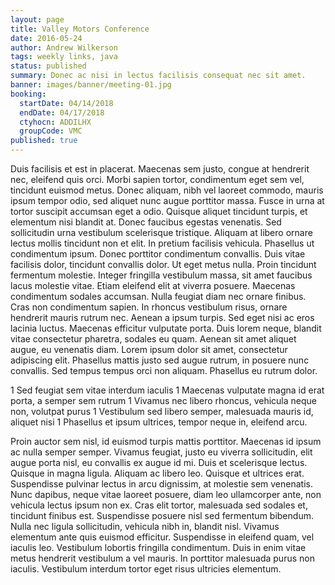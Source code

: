 ```yaml
---
layout: page
title: Valley Motors Conference
date: 2016-05-24
author: Andrew Wilkerson
tags: weekly links, java
status: published
summary: Donec ac nisi in lectus facilisis consequat nec sit amet.
banner: images/banner/meeting-01.jpg
booking:
  startDate: 04/14/2018
  endDate: 04/17/2018
  ctyhocn: ADDILHX
  groupCode: VMC
published: true
---
```

Duis facilisis et est in placerat. Maecenas sem justo, congue at hendrerit nec, eleifend quis orci. Morbi sapien tortor, condimentum eget sem vel, tincidunt euismod metus. Donec aliquam, nibh vel laoreet commodo, mauris ipsum tempor odio, sed aliquet nunc augue porttitor massa. Fusce in urna at tortor suscipit accumsan eget a odio. Quisque aliquet tincidunt turpis, et elementum nisi blandit at. Donec faucibus egestas venenatis. Sed sollicitudin urna vestibulum scelerisque tristique. Aliquam at libero ornare lectus mollis tincidunt non et elit. In pretium facilisis vehicula. Phasellus ut condimentum ipsum. Donec porttitor condimentum convallis. Duis vitae facilisis dolor, tincidunt convallis dolor. Ut eget metus nulla.
Proin tincidunt fermentum molestie. Integer fringilla vestibulum massa, sit amet faucibus lacus molestie vitae. Etiam eleifend elit at viverra posuere. Maecenas condimentum sodales accumsan. Nulla feugiat diam nec ornare finibus. Cras non condimentum sapien. In rhoncus vestibulum risus, ornare hendrerit mauris rutrum nec. Aenean a ipsum turpis. Sed eget nisi ac eros lacinia luctus. Maecenas efficitur vulputate porta. Duis lorem neque, blandit vitae consectetur pharetra, sodales eu quam. Aenean sit amet aliquet augue, eu venenatis diam. Lorem ipsum dolor sit amet, consectetur adipiscing elit. Phasellus mattis justo sed augue rutrum, in posuere nunc convallis. Sed tempus tempus orci non aliquam. Phasellus eu rutrum dolor.

1 Sed feugiat sem vitae interdum iaculis
1 Maecenas vulputate magna id erat porta, a semper sem rutrum
1 Vivamus nec libero rhoncus, vehicula neque non, volutpat purus
1 Vestibulum sed libero semper, malesuada mauris id, aliquet nisi
1 Phasellus et ipsum ultrices, tempor neque in, eleifend arcu.

Proin auctor sem nisl, id euismod turpis mattis porttitor. Maecenas id ipsum ac nulla semper semper. Vivamus feugiat, justo eu viverra sollicitudin, elit augue porta nisl, eu convallis ex augue id mi. Duis et scelerisque lectus. Quisque in magna ligula. Aliquam ac libero leo. Quisque et ultrices erat. Suspendisse pulvinar lectus in arcu dignissim, at molestie sem venenatis.
Nunc dapibus, neque vitae laoreet posuere, diam leo ullamcorper ante, non vehicula lectus ipsum non ex. Cras elit tortor, malesuada sed sodales et, tincidunt finibus est. Suspendisse posuere nisl sed fermentum bibendum. Nulla nec ligula sollicitudin, vehicula nibh in, blandit nisl. Vivamus elementum ante quis euismod efficitur. Suspendisse in eleifend quam, vel iaculis leo. Vestibulum lobortis fringilla condimentum. Duis in enim vitae metus hendrerit vestibulum a vel mauris. In porttitor malesuada purus non iaculis. Vestibulum interdum tortor eget risus ultricies elementum.
